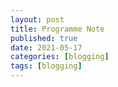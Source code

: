 ```yaml
---
layout: post
title: Programme Note
published: true
date: 2021-05-17
categories: [blogging]
tags: [blogging]
---
```

